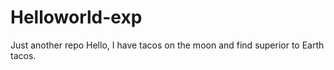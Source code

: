 # Helloworld-exp
Just another repo
Hello, I have tacos on the moon and find superior to Earth tacos.
